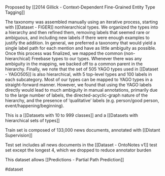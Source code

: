 Proposed by [[2014 Gillick - Context-Dependent Fine-Grained Entity Type Tagging]]

The taxonomy was assembled manually using an iterative process, starting with [[Dataset - FIGER]] nonhierarchical types. We organized the types into a hierarchy and then refined them, removing labels that seemed rare or ambiguous, and including new labels if there were enough examples to justify the addition. In general, we preferred a taxonomy that would yield a single label path for each mention and have as little ambiguity as possible. Once this process was finalized, we mapped the common (non-hierarchical) Freebase types to our types. Whenever there was any ambiguity in the mapping, we backed off to a common parent in the hierarchy. Finally, we note that the set of 505 YAGO types used in [[Dataset - YAGO505]] is also hierarchical, with 5 top-level types and 100 labels in each subcategory. Most of our types can be mapped to YAGO types in a straight-forward manner. However, we found that using the YAGO labels directly would lead to much ambiguity in manual annotations, primarily due to the large number of labels, the directed-acyclic-graph nature of the hierarchy, and the presence of ‘qualitative’ labels (e.g. person/good person, event/happening/beginning).

This is a [[Datasets with 10 to 999 classes]] and a [[Datasets with hierarchical sets of types]]

Train set is composed of 133,000 news documents, annotated with [[Distant Supervision]]

Test set includes all news documents in the [[Dataset - OntoNotes v1]] test set except the longest 4, which we dropped to reduce annotator burden

This dataset allows [[Predictions - Partial Path Prediction]] 

#dataset 